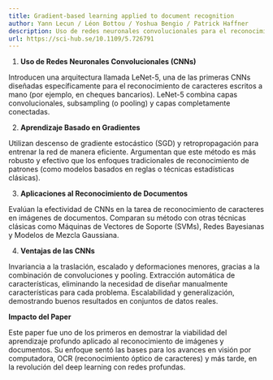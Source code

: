 ```yaml
---
title: Gradient-based learning applied to document recognition
author: Yann Lecun / Léon Bottou / Yoshua Bengio / Patrick Haffner
description: Uso de redes neuronales convolucionales para el reconocimiento de escritura y documentos
url: https://sci-hub.se/10.1109/5.726791
---
```


1. **Uso de Redes Neuronales Convolucionales (CNNs)**

Introducen una arquitectura llamada LeNet-5, una de las primeras CNNs diseñadas específicamente para el reconocimiento de caracteres escritos a mano (por ejemplo, en cheques bancarios).
LeNet-5 combina capas convolucionales, subsampling (o pooling) y capas completamente conectadas.

2. **Aprendizaje Basado en Gradientes**

Utilizan descenso de gradiente estocástico (SGD) y retropropagación para entrenar la red de manera eficiente.
Argumentan que este método es más robusto y efectivo que los enfoques tradicionales de reconocimiento de patrones (como modelos basados en reglas o técnicas estadísticas clásicas).

3. **Aplicaciones al Reconocimiento de Documentos**

Evalúan la efectividad de CNNs en la tarea de reconocimiento de caracteres en imágenes de documentos.
Comparan su método con otras técnicas clásicas como Máquinas de Vectores de Soporte (SVMs), Redes Bayesianas y Modelos de Mezcla Gaussiana.

4. **Ventajas de las CNNs**

Invariancia a la traslación, escalado y deformaciones menores, gracias a la combinación de convoluciones y pooling.
Extracción automática de características, eliminando la necesidad de diseñar manualmente características para cada problema.
Escalabilidad y generalización, demostrando buenos resultados en conjuntos de datos reales.

**Impacto del Paper**

Este paper fue uno de los primeros en demostrar la viabilidad del aprendizaje profundo aplicado al reconocimiento de imágenes y documentos. Su enfoque sentó las bases para los avances en visión por computadora, OCR (reconocimiento óptico de caracteres) y más tarde, en la revolución del deep learning con redes profundas.